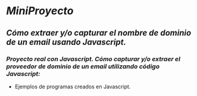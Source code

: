 # **_MiniProyecto_**

## **_Cómo extraer y/o capturar el nombre de dominio de un email usando Javascript._**

### **_Proyecto real con Javascript. Cómo capturar y/o extraer el proveedor de dominio de un email utilizando código Javascript:_**

- Ejemplos de programas creados en Javascript.
